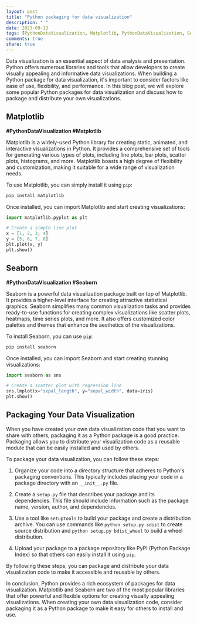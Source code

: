 ```yaml
---
layout: post
title: "Python packaging for data visualization"
description: " "
date: 2023-09-13
tags: [PythonDataVisualization, Matplotlib, PythonDataVisualization, Seaborn]
comments: true
share: true
---
```


Data visualization is an essential aspect of data analysis and presentation. Python offers numerous libraries and tools that allow developers to create visually appealing and informative data visualizations. When building a Python package for data visualization, it's important to consider factors like ease of use, flexibility, and performance. In this blog post, we will explore some popular Python packages for data visualization and discuss how to package and distribute your own visualizations.

## Matplotlib

**#PythonDataVisualization #Matplotlib**

Matplotlib is a widely-used Python library for creating static, animated, and interactive visualizations in Python. It provides a comprehensive set of tools for generating various types of plots, including line plots, bar plots, scatter plots, histograms, and more. Matplotlib boasts a high degree of flexibility and customization, making it suitable for a wide range of visualization needs.

To use Matplotlib, you can simply install it using `pip`:

```python
pip install matplotlib
```

Once installed, you can import Matplotlib and start creating visualizations:

```python
import matplotlib.pyplot as plt

# Create a simple line plot
x = [1, 2, 3, 4]
y = [5, 6, 7, 8]
plt.plot(x, y)
plt.show()
```

## Seaborn

**#PythonDataVisualization #Seaborn**

Seaborn is a powerful data visualization package built on top of Matplotlib. It provides a higher-level interface for creating attractive statistical graphics. Seaborn simplifies many common visualization tasks and provides ready-to-use functions for creating complex visualizations like scatter plots, heatmaps, time series plots, and more. It also offers customized color palettes and themes that enhance the aesthetics of the visualizations.

To install Seaborn, you can use `pip`:

```python
pip install seaborn
```

Once installed, you can import Seaborn and start creating stunning visualizations:

```python
import seaborn as sns

# Create a scatter plot with regression line
sns.lmplot(x="sepal_length", y="sepal_width", data=iris)
plt.show()
```

## Packaging Your Data Visualization

When you have created your own data visualization code that you want to share with others, packaging it as a Python package is a good practice. Packaging allows you to distribute your visualization code as a reusable module that can be easily installed and used by others.

To package your data visualization, you can follow these steps:

1. Organize your code into a directory structure that adheres to Python's packaging conventions. This typically includes placing your code in a package directory with an `__init__.py` file.

2. Create a `setup.py` file that describes your package and its dependencies. This file should include information such as the package name, version, author, and dependencies.

3. Use a tool like `setuptools` to build your package and create a distribution archive. You can use commands like `python setup.py sdist` to create source distribution and `python setup.py bdist_wheel` to build a wheel distribution.

4. Upload your package to a package repository like PyPI (Python Package Index) so that others can easily install it using `pip`.

By following these steps, you can package and distribute your data visualization code to make it accessible and reusable by others.

In conclusion, Python provides a rich ecosystem of packages for data visualization. Matplotlib and Seaborn are two of the most popular libraries that offer powerful and flexible options for creating visually appealing visualizations. When creating your own data visualization code, consider packaging it as a Python package to make it easy for others to install and use.